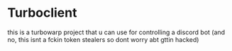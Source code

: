 # Turboclient
this is a turbowarp project that u can use for controlling a discord bot (and no, this isnt a fckin token stealers so dont worry abt gttin hacked)
